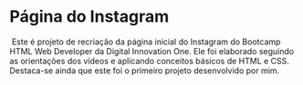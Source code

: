 # Página do Instagram



​	Este é projeto de recriação da página inicial do Instagram do Bootcamp HTML Web Developer da Digital Innovation One. Ele foi elaborado seguindo as orientações dos vídeos e aplicando conceitos básicos de HTML e CSS. Destaca-se ainda que este foi o primeiro projeto desenvolvido por mim.



